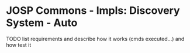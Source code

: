 # JOSP Commons - Impls: Discovery System - Auto

TODO list requirements and describe how it works (cmds executed...) and how test it
